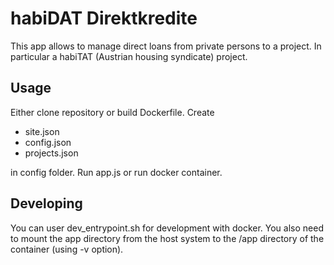 # habiDAT Direktkredite

This app allows to manage direct loans from private persons to a project. In particular a habiTAT (Austrian housing syndicate) project. 

## Usage

Either clone repository or build Dockerfile. Create 

* site.json
* config.json
* projects.json

in config folder. Run app.js or run docker container. 

## Developing

You can user dev_entrypoint.sh for development with docker. You also need to mount the app directory from the host system to the /app directory of the container (using -v option).
